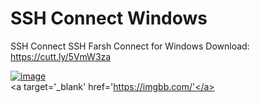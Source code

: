 # SSH Connect Windows
SSH Connect
SSH Farsh Connect for Windows
Download: https://cutt.ly/5VmW3za



<a href="https://ibb.co/82D88Rz"><img src="https://i.ibb.co/hHR88nX/image.jpg" alt="image" border="0"></a><br /><a target='_blank' href='https://imgbb.com/'</a><br />
